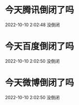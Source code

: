 # 今天腾讯倒闭了吗

2022-10-10 2:02:48 没倒闭

# 今天百度倒闭了吗

2022-10-10 2:02:50 没倒闭

# 今天微博倒闭了吗

2022-10-10 2:02:50 没倒闭

